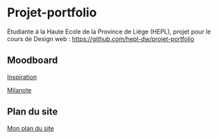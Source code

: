 # Projet-portfolio
Étudiante à la Haute Ecole de la Province de Liège (HEPL), projet pour le cours de Design web : https://github.com/hepl-dw/projet-portfolio

## Moodboard

[Inspiration](https://github.com/Yarici-Ayse/projet-portfolio/blob/main/Moodboard.md)

[Milanote](https://app.milanote.com/1Lcab21Fx6Ax9I?p=lWrRa5vSQsd)


## Plan du site 

[Mon plan du site](https://github.com/Yarici-Ayse/projet-portfolio/blob/main/Plan%20du%20site.md)
